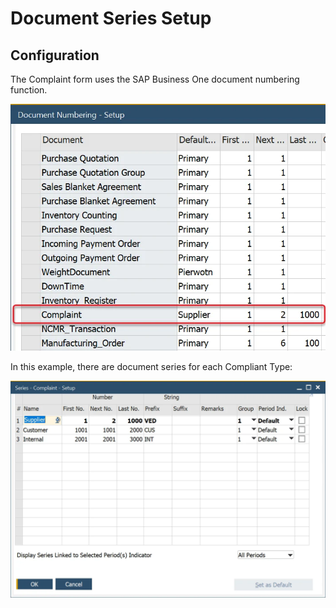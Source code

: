 # Document Series Setup

## Configuration

The Complaint form uses the SAP Business One document numbering function.

![Complaint Document Numbering](./media/complaint-document-numbering.webp)

In this example, there are document series for each Compliant Type:

![Complaint Series Setup](./media/complaint-series-setup.webp)
